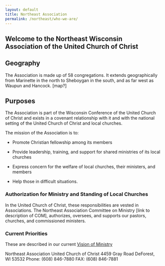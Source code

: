```yaml
---
layout: default
title: Northeast Association
permalink: /northeast/who-we-are/
---
```


## Welcome to the Northeast Wisconsin Association of the United Church of Christ

Geography
---------

The Association is made up of 58 congregations. It extends geographically from Marinette in the north to Sheboygan in the south, and as far west as Waupun and Hancock. \[map?\]

## Purposes

The Association is part of the Wisconsin Conference of the United Church of Christ and exists in a covenant relationship with it and with the national setting of the United Church of Christ and local churches.

The mission of the Association is to:

-   Promote Christian fellowship among its members

-   Provide leadership, training, and support for shared ministries of its local churches

-   Express concern for the welfare of local churches, their ministers, and members

-   Help those in difficult situations.

### Authorization for Ministry and Standing of Local Churches

In the United Church of Christ, these responsibilities are vested in Associations. The Northeast Association Committee on Ministry \[link to description of COM\], authorizes, oversees, and supports our pastors, churches, and commissioned ministers.

### Current Priorities

These are described in our current [Vision of Ministry](about:blank)

Northeast Association United Church of Christ
4459 Gray Road
DeForest, WI 53532
Phone: (608) 846-7880
FAX: (608) 846-7881

